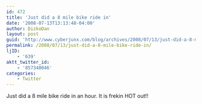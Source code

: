 ```yaml
---
id: 472
title: 'Just did a 8 mile bike ride in'
date: '2008-07-13T13:13:48-04:00'
author: DizkoDan
layout: post
guid: 'http://www.cyberjunx.com/blog/archives/2008/07/13/just-did-a-8-mile-bike-ride-in/'
permalink: /2008/07/13/just-did-a-8-mile-bike-ride-in/
ljID:
    - '639'
aktt_twitter_id:
    - '857340046'
categories:
    - Twitter
---
```


Just did a 8 mile bike ride in an hour. It is frekin HOT out!!